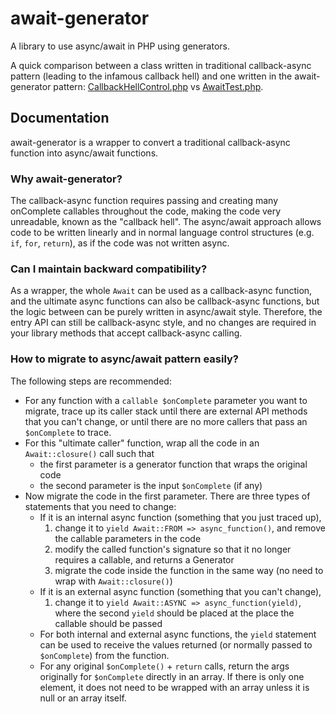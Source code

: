 # await-generator
A library to use async/await in PHP using generators.

A quick comparison between a class written in traditional callback-async pattern (leading to the infamous callback hell) and one written in the await-generator pattern: [CallbackHellControl.php](tests/virion_tests/SOFe/AwaitGenerator/CallbackHellControl.php) vs [AwaitTest.php](tests/virion_tests/SOFe/AwaitGenerator/AwaitTest.php).

## Documentation
await-generator is a wrapper to convert a traditional callback-async function into async/await functions.

### Why await-generator?
The callback-async function requires passing and creating many onComplete callables throughout the code, making the
code very unreadable, known as the "callback hell". The async/await approach allows code to be written linearly and
in normal language control structures (e.g. `if`, `for`, `return`), as if the code was not written async.

### Can I maintain backward compatibility?
As a wrapper, the whole `Await` can be used as a callback-async function, and the ultimate async functions can also
be callback-async functions, but the logic between can be purely written in async/await style. Therefore, the entry
API can still be callback-async style, and no changes are required in your library methods that accept callback-async
calling.

### How to migrate to async/await pattern easily?
The following steps are recommended:
- For any function with a `callable $onComplete` parameter you want to migrate, trace up its caller stack until there
are external API methods that you can't change, or until there are no more callers that pass an `$onComplete` to
trace.
- For this "ultimate caller" function, wrap all the code in an `Await::closure()` call such that
  - the first parameter is a generator function that wraps the original code
  - the second parameter is the input `$onComplete` (if any)
- Now migrate the code in the first parameter. There are three types of statements that you need to change:
  - If it is an internal async function (something that you just traced up),
    1. change it to `yield Await::FROM => async_function()`, and remove the callable parameters in the code
    2. modify the called function's signature so that it no longer requires a callable, and returns a Generator
    3. migrate the code inside the function in the same way (no need to wrap with `Await::closure()`)
  - If it is an external async function (something that you can't change),
    1. change it to `yield Await::ASYNC => async_function(yield)`, where the second `yield` should be placed at the
place the callable should be passed
  - For both internal and external async functions, the `yield` statement can be used to receive the values returned (or normally passed to `$onComplete`) from the function.
  - For any original `$onComplete()` + `return` calls, return the args originally for `$onComplete` directly in an
array. If there is only one element, it does not need to be wrapped with an array unless it is null or an array
itself.
